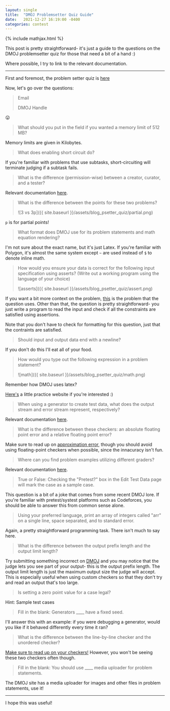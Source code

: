```yaml
---
layout: single
title:  "DMOJ Problemsetter Quiz Guide"
date:   2021-12-27 16:19:00 -0400
categories: contest
---
```


{% include mathjax.html %}

[//]: # (![unclear.png]&#40;{{ site.baseurl }}/assets/blog_psetter_quiz/unclear.png&#41;)

This post is pretty straightforward- it's just a guide to the questions on the DMOJ problemsetter quiz
for those that need a bit of a hand :)

Where possible, I try to link to the relevant documentation.

---

First and foremost, the problem setter quiz is
[here](https://docs.google.com/forms/d/e/1FAIpQLSeU59cCdTbbGAwuGnLzcps6xbp1c-GF9pbwtsJg9z5xtZ8Eiw/viewform)

Now, let's go over the questions:

> Email
>
> DMOJ Handle

😛

> What should you put in the field if you wanted a memory limit of 512 MB?

Memory limits are given in Kilobytes.

> What does enabling short circuit do?

If you're familiar with problems that use subtasks, short-circuiting will terminate judging if a subtask fails.

> What is the difference (permission-wise) between a creator, curator, and a tester?

Relevant documentation [here](https://docs.dmoj.ca/#/site/managing_problems).

> What is the difference between the points for these two problems?
> 
> ![3 vs 3p]({{ site.baseurl }}/assets/blog_psetter_quiz/partial.png)

`p` is for partial points!

> What format does DMOJ use for its problem statements and math equation rendering?

I'm not sure about the exact name, but it's just Latex.  If you're familiar with Polygon, it's almost the same system 
except `~` are used instead of `$` to denote inline math.

> How would you ensure your data is correct for the following input specification using asserts? (Write out a working program using the language of your choice)
> 
> ![asserts]({{ site.baseurl }}/assets/blog_psetter_quiz/assert.png)

If you want a bit more context on the problem, [this](https://dmoj.ca/problem/wac3p7) is the problem that the question 
uses.  Other than that, the question is pretty straightforward- you just write a program to read the input and check if all the 
constraints are satisfied using assertions.

Note that you don't have to check for formatting for this question, just that the contraints are satisfied.

> Should input and output data end with a newline?

If you don't do this I'll eat all of your food.

> How would you type out the following expression in a problem statement?
> 
> ![math]({{ site.baseurl }}/assets/blog_psetter_quiz/math.png)

Remember how DMOJ uses latex?

[Here's](https://texnique.xyz/) a little practice website if you're interested :)

> When using a generator to create test data, what does the output stream and error stream represent, respectively?

Relevant documentation [here](https://docs.dmoj.ca/#/problem_format/generator).

> What is the difference between these checkers: an absolute floating point error and a relative floating point error?

Make sure to read up on [approximation error](https://en.wikipedia.org/wiki/Approximation_error), though you should 
avoid using floating-point checkers when possible, since the innacuracy isn't fun.

> Where can you find problem examples utilizing different graders?

Relevant documentation [here](https://docs.dmoj.ca/#/problem_format/problem_examples).

> True or False: Checking the "Pretest?" box in the Edit Test Data page will mark the case as a sample case.

This question is a bit of a joke that comes from some recent DMOJ lore.
If you're familiar with pretest/systest platforms such as Codeforces, you should be able to answer this from common
sense alone.

> Using your preferred language, print an array of integers called "arr" on a single line, space separated, and to standard error.

Again, a pretty straightforward programming task.  There isn't much to say here.

> What is the difference between the output prefix length and the output limit length?

Try submitting something incorrect on [DMOJ](https://dmoj.ca) and you may notice that the judge lets you see part of 
your output- this is the output prefix length.  The output limit length is just the maximum output size the judge will
accept.  This is especially useful when using custom checkers so that they don't try and read an output that's too large.

> Is setting a zero point value for a case legal?

Hint: Sample test cases

> Fill in the blank: Generators ____ have a fixed seed.

I'll answer this with an example: if you were debugging a generator, would you like if it behaved differently every 
time it ran?

> What is the difference between the line-by-line checker and the unordered checker?

[Make sure to read up on your checkers!](https://docs.dmoj.ca/#/problem_format/custom_checkers) However, you won't be 
seeing these two checkers often though.

> Fill in the blank: You should use ____ media uploader for problem statements.

The DMOJ site has a media uploader for images and other files in problem statements, use it!

---

I hope this was useful!